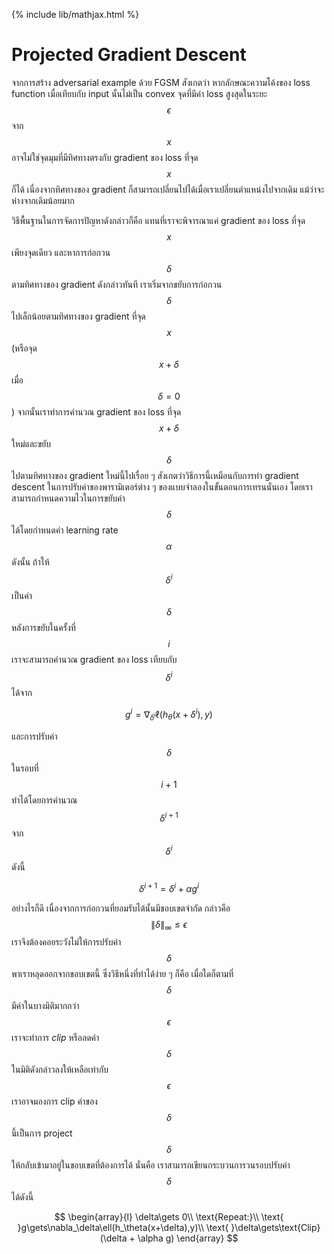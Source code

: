 {% include lib/mathjax.html %}
# Projected Gradient Descent

จากการสร้าง adversarial example ด้วย FGSM สังเกตว่า หากลักษณะความโค้งของ loss function เมื่อเทียบกับ input นั้นไม่เป็น convex 
จุดที่มีค่า loss สูงสุดในระยะ $$\epsilon$$ จาก $$x$$ อาจไม่ใช่จุดมุมที่มีทิศทางตรงกับ gradient ของ loss ที่จุด $$x$$ ก็ได้ เนื่องจากทิศทางของ gradient ก็สามารถเปลี่ยนไปได้เมื่อเราเปลี่ยนตำแหน่งไปจากเดิม แม้ว่าจะห่างจากเดิมน้อยมาก 

วิธีพื้นฐานในการจัดการปัญหาดังกล่าวก็คือ แทนที่เราจะพิจารณาแค่ gradient ของ loss ที่จุด $$x$$ เพียงจุดเดียว และหาการก่อกวน $$\delta$$ ตามทิศทางของ gradient ดังกล่าวทันที เราเริ่มจากขยับการก่อกวน $$\delta$$ ไปเล็กน้อยตามทิศทางของ gradient ที่จุด $$x$$ (หรือจุด $$x+\delta$$ เมื่อ $$\delta = 0$$) จากนั้นเราทำการคำนวณ gradient ของ loss ที่จุด $$x+\delta$$ ใหม่และขยับ $$\delta$$ ไปตามทิศทางของ gradient ใหม่นี้ไปเรื่อย ๆ สังเกตว่าวิธีการนี้เหมือนกับการทำ gradient descent ในการปรับค่าของพารามิเตอร์ต่าง ๆ ของแบบจำลองในขั้นตอนการเทรนนั่นเอง โดยเราสามารถกำหนดความไวในการขยับค่า $$\delta$$ ได้โดยกำหนดค่า learning rate $$\alpha$$ ดังนั้น ถ้าให้ $$\delta^i$$ เป็นค่า $$\delta$$ หลังการขยับในครั้งที่ $$i$$ เราจะสามารถคำนวณ gradient ของ loss เทียบกับ $$\delta^i$$ ได้จาก

$$
g^i=\nabla_{\delta^i}\ell(h_\theta(x+\delta^i),y)
$$

และการปรับค่า $$\delta$$ ในรอบที่ $$i+1$$ ทำได้โดยการคำนวณ $$\delta^{i+1}$$ จาก $$\delta^i$$ ดังนี้

$$
\delta^{i+1}=\delta^i +\alpha g^i
$$

อย่างไรก็ดี เนื่องจากการก่อกวนที่ยอมรับได้นั้นมีขอบเขตจำกัด กล่าวคือ $$\|\delta\|_\infty\leq\epsilon$$ เราจึงต้องคอยระวังไม่ให้การปรับค่า $$\delta$$ พาเราหลุดออกจากขอบเขตนี้ ซึ่งวิธีหนึ่งที่ทำได้ง่าย ๆ ก็คือ เมื่อใดก็ตามที่ $$\delta$$ มีค่าในบางมิติมากกว่า $$\epsilon$$ เราจะทำการ _clip_ หรือลดค่า $$\delta$$ ในมิติดังกล่าวลงให้เหลือเท่ากับ $$\epsilon$$ เราอาจมองการ clip ค่าของ $$\delta$$ นี้เป็นการ project $$\delta$$ ให้กลับเข้ามาอยู่ในขอบเขตที่ต้องการได้ นั่นคือ เราสามารถเขียนกระบวนการวนรอบปรับค่า $$\delta$$ ได้ดังนี้

$$
\begin{array}{l}
\delta\gets 0\\
\text{Repeat:}\\
\text{  }g\gets\nabla_\delta\ell(h_\theta(x+\delta),y)\\
\text{  }\delta\gets\text{Clip}(\delta + \alpha g)
\end{array}
$$


